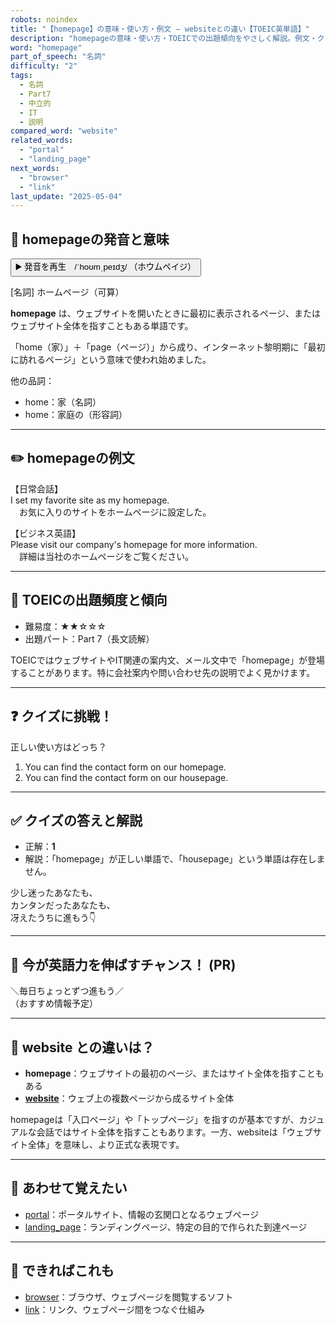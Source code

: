 ```yaml
---
robots: noindex
title: "【homepage】の意味・使い方・例文 ― websiteとの違い【TOEIC英単語】"
description: "homepageの意味・使い方・TOEICでの出題傾向をやさしく解説。例文・クイズ付きでwebsiteとの違いもわかりやすく学べます。"
word: "homepage"
part_of_speech: "名詞"
difficulty: "2"
tags:
  - 名詞
  - Part7
  - 中立的
  - IT
  - 説明
compared_word: "website"
related_words:
  - "portal"
  - "landing_page"
next_words:
  - "browser"
  - "link"
last_update: "2025-05-04"
---
```


## 🔰 homepageの発音と意味

<button class="play-audio" onclick="playTTS('homepage')">
  <span class="play-audio-main">
    ▶️ 発音を再生　/ˈhoʊmˌpeɪdʒ/
  </span>
  <span class="play-audio-sub">
    （ホウムペイジ）
  </span>
</button>

[名詞] ホームページ（可算）

**homepage** は、ウェブサイトを開いたときに最初に表示されるページ、またはウェブサイト全体を指すこともある単語です。

「home（家）」＋「page（ページ）」から成り、インターネット黎明期に「最初に訪れるページ」という意味で使われ始めました。

他の品詞：  
- home：家（名詞）
- home：家庭の（形容詞）

---

## ✏️ homepageの例文

【日常会話】  
I set my favorite site as my homepage.  
　お気に入りのサイトをホームページに設定した。

【ビジネス英語】  
Please visit our company's homepage for more information.  
　詳細は当社のホームページをご覧ください。

---

## 🎯 TOEICの出題頻度と傾向

- 難易度：★★☆☆☆
- 出題パート：Part 7（長文読解）

TOEICではウェブサイトやIT関連の案内文、メール文中で「homepage」が登場することがあります。特に会社案内や問い合わせ先の説明でよく見かけます。

---

## ❓ クイズに挑戦！

正しい使い方はどっち？

1. You can find the contact form on our homepage.  
2. You can find the contact form on our housepage.

---

## ✅ クイズの答えと解説

- 正解：**1**
- 解説：「homepage」が正しい単語で、「housepage」という単語は存在しません。

少し迷ったあなたも、  
カンタンだったあなたも、  
冴えたうちに進もう👇️

---

## 🚀 今が英語力を伸ばすチャンス！ (PR)

<div class="info-center">
＼毎日ちょっとずつ進もう／<br>  
（おすすめ情報予定）
</div>

---

## 🤔  website との違いは？

- **homepage**：ウェブサイトの最初のページ、またはサイト全体を指すこともある
- **[website](/website)**：ウェブ上の複数ページから成るサイト全体

homepageは「入口ページ」や「トップページ」を指すのが基本ですが、カジュアルな会話ではサイト全体を指すこともあります。一方、websiteは「ウェブサイト全体」を意味し、より正式な表現です。

---

## 🧩 あわせて覚えたい

- [portal](/portal)：ポータルサイト、情報の玄関口となるウェブページ
- [landing_page](/landing_page)：ランディングページ、特定の目的で作られた到達ページ

---

## 📖 できればこれも

- [browser](/browser)：ブラウザ、ウェブページを閲覧するソフト
- [link](/link)：リンク、ウェブページ間をつなぐ仕組み

<!-- cvid: aid48_bid11 -->

